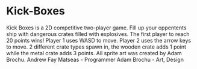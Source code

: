 # Kick-Boxes
Kick Boxes is a 2D competitive two-player game. Fill up your oppentents ship with dangerous crates filled with explosives. The first player to reach 20 points wins!
Player 1 uses WASD to move.
Player 2 uses the arrow keys to move.
2 different crate types spawn in, the wooden crate adds 1 point while the metal crate adds 3 points.
All sprite art was created by Adam Brochu.
Andrew Fay Matseas - Programmer
Adam Brochu - Art, Design